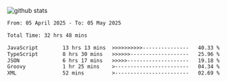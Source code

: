 
![github stats](https://github-readme-stats.vercel.app/api?username=realmahd1&show_icons=true&theme=codeSTACKr&hide_rank=true&count_private=true)

<!--START_SECTION:waka-->

```txt
From: 05 April 2025 - To: 05 May 2025

Total Time: 32 hrs 48 mins

JavaScript        13 hrs 13 mins  >>>>>>>>>>---------------   40.33 %
TypeScript        8 hrs 30 mins   >>>>>>-------------------   25.96 %
JSON              6 hrs 17 mins   >>>>>--------------------   19.18 %
Groovy            1 hr 25 mins    >------------------------   04.34 %
XML               52 mins         >------------------------   02.69 %
```

<!--END_SECTION:waka-->
